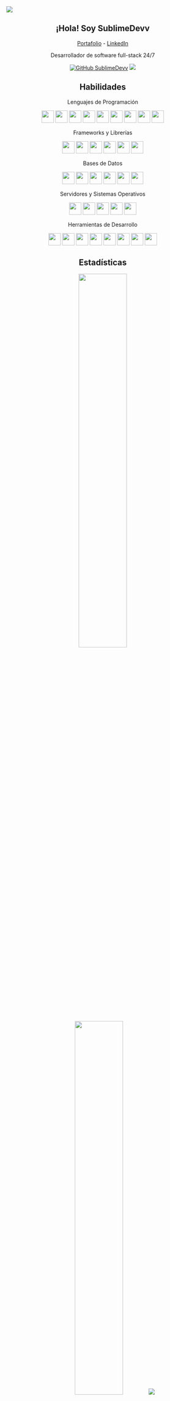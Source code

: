 <img src="https://cdn.discordapp.com/attachments/701571845526126602/1211049962293559367/PSX_20211028_224250.jpg?ex=65ecc92b&is=65da542b&hm=0d592aacda53d981742bc963f284517fb4d5704070e09e5204a899e1ffd44273&">

<h2 align="center">¡Hola! Soy SublimeDevv</h2>
<p align="center">
  <a href="https://portfolio-sublime.vercel.app/">Portafolio</a> -
  <a href="https://www.linkedin.com/in/juan-diego-mendoza-u62317">LinkedIn</a>
</p>

<p align="center">
Desarrollador de software full-stack 24/7
</p>

[]() <div align="center">[![GitHub SublimeDevv](https://img.shields.io/github/followers/SublimeDevv?label=follow&style=social)](https://github.com/SublimeDevv) ![](https://komarev.com/ghpvc/?username=SublimeDevv&color=red)</div>

<h2 align="center">Habilidades</h2>

<div align="center">
  <p>Lenguajes de Programación</p>
  <img height="32" width="32" src="https://cdn.simpleicons.org/typescript" />
  <img height="32" width="32" src="https://cdn.simpleicons.org/javascript" />
  <img height="32" width="32" src="https://cdn.simpleicons.org/html5" />
  <img height="32" width="32" src="https://cdn.simpleicons.org/css3" />
  <img height="32" width="32" src="https://cdn.simpleicons.org/php" />
  <img height="32" width="32" src="https://cdn.simpleicons.org/python" />
  <img height="32" width="32" src="https://cdn.simpleicons.org/rust" />
  <img height="32" width="32" src="https://cdn.simpleicons.org/cplusplus" />
  <img height="32" width="32" src="https://cdn.simpleicons.org/csharp" />

  <p>Frameworks y Librerías</p>
  <img height="32" width="32" src="https://cdn.simpleicons.org/laravel" />
  <img height="32" width="32" src="https://cdn.simpleicons.org/tailwindcss" />
  <img height="32" width="32" src="https://cdn.simpleicons.org/nestjs" />
  <img height="32" width="32" src="https://cdn.simpleicons.org/react" />
  <img height="32" width="32" src="https://cdn.simpleicons.org/express" />
  <img height="32" width="32" src="https://cdn.simpleicons.org/flutter" />

  <p>Bases de Datos</p>
  <img height="32" width="32" src="https://cdn.simpleicons.org/mysql" />
  <img height="32" width="32" src="https://cdn.simpleicons.org/mongodb" />
  <img height="32" width="32" src="https://cdn.simpleicons.org/redis" />
  <img height="32" width="32" src="https://cdn.simpleicons.org/postgresql" />
  <img height="32" width="32" src="https://cdn.simpleicons.org/oracle" />
  <img height="32" width="32" src="https://cdn.simpleicons.org/sqlite" />

  <p>Servidores y Sistemas Operativos</p>
  <img height="32" width="32" src="https://cdn.simpleicons.org/linux" />
  <img height="32" width="32" src="https://cdn.simpleicons.org/archlinux" />
  <img height="32" width="32" src="https://cdn.simpleicons.org/apache" />
  <img height="32" width="32" src="https://cdn.simpleicons.org/nginx" />
  <img height="32" width="32" src="https://cdn.simpleicons.org/digitalocean" />

  <p>Herramientas de Desarrollo</p>
  <img height="32" width="32" src="https://cdn.simpleicons.org/vite" />
  <img height="32" width="32" src="https://cdn.simpleicons.org/visualstudiocode" />
  <img height="32" width="32" src="https://cdn.simpleicons.org/vim" />
  <img height="32" width="32" src="https://cdn.simpleicons.org/yarn" />
  <img height="32" width="32" src="https://cdn.simpleicons.org/npm" />
  <img height="32" width="32" src="https://cdn.simpleicons.org/git" />
  <img height="32" width="32" src="https://cdn.simpleicons.org/docker" />
  <img height="32" width="32" src="https://cdn.simpleicons.org/firebase" />
</div>


<h2 align="center">Estadísticas</h2>
<p align="center">
  <img height="50%" width="auto" src ="https://github-readme-stats.vercel.app/api?username=SublimeDevv&show_icons=true&count_private=true&theme=kacho_ga&hide_border=true&hide=issues,contribs&bg_color=00000000">
  <img height="50%" width="auto" src ="https://github-readme-stats.vercel.app/api/top-langs/?username=SublimeDevv&layout=compact&hide_border=true&theme=kacho_ga&bg_color=00000000&langs_count=6&hide=jupyter%20notebook,tex,css,php&exclude_repo=Pacman-AI">
  <img src ="https://github-readme-streak-stats.herokuapp.com?user=SublimeDevv&theme=kacho_ga&hide_border=true&background=FFFFFF00">
</p>
